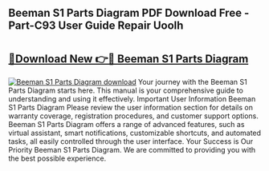 ## Beeman S1 Parts Diagram PDF Download Free - Part-C93 User Guide Repair Uoolh

# <h2><a href="http://dfq9yh.blite.top/?on=Beeman+S1+Parts+Diagram">🔗Download New 👉🔴 Beeman S1 Parts Diagram</a></h2>

[![Beeman S1 Parts Diagram download](https://i.imgur.com/lujVjoI.png)](http://dfq9yh.blite.top/?on=Beeman+S1+Parts+Diagram)
Your journey with the Beeman S1 Parts Diagram starts here. This manual is your comprehensive guide to understanding and using it effectively. Important User Information Beeman S1 Parts Diagram Please review the user information section for details on warranty coverage, registration procedures, and customer support options. Beeman S1 Parts Diagram offers a range of advanced features, such as virtual assistant, smart notifications, customizable shortcuts, and automated tasks, all easily controlled through the user interface. Your Success is Our Priority Beeman S1 Parts Diagram. We are committed to providing you with the best possible experience.
